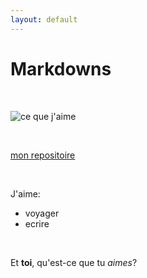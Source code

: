 ```yaml
---
layout: default
---
```


# Markdowns

<br>

![ce que j'aime](https://im0-tub-ru.yandex.net/i?id=538f37e2f1757de6eedde2dbf4b7e208&n=13)

<br>

[mon repositoire](https://github.com/daria-kur/markdown-portfolio)

<br>

J'aime:
* voyager
* ecrire

<br>

Et **toi**, qu'est-ce que tu *aimes*?
